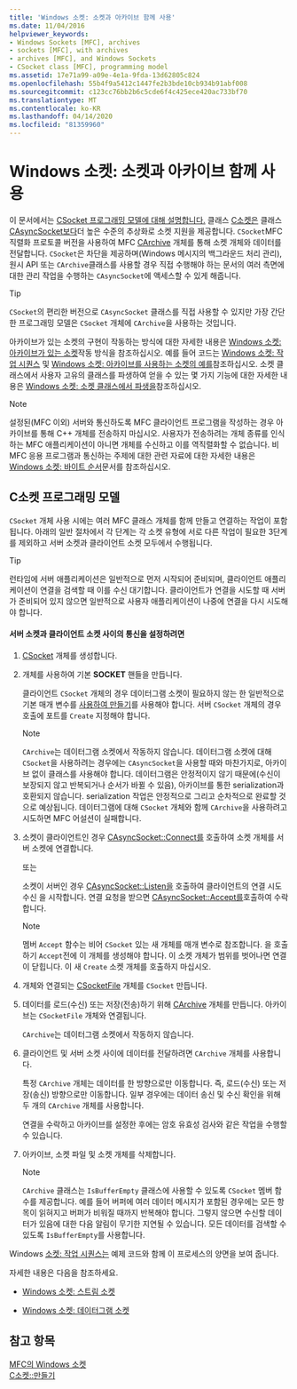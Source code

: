 ```yaml
---
title: 'Windows 소켓: 소켓과 아카이브 함께 사용'
ms.date: 11/04/2016
helpviewer_keywords:
- Windows Sockets [MFC], archives
- sockets [MFC], with archives
- archives [MFC], and Windows Sockets
- CSocket class [MFC], programming model
ms.assetid: 17e71a99-a09e-4e1a-9fda-13d62805c824
ms.openlocfilehash: 55b4f9a5412c1447fe2b3bde10cb934b91abf008
ms.sourcegitcommit: c123cc76bb2b6c5cde6f4c425ece420ac733bf70
ms.translationtype: MT
ms.contentlocale: ko-KR
ms.lasthandoff: 04/14/2020
ms.locfileid: "81359960"
---
```

# <a name="windows-sockets-using-sockets-with-archives"></a>Windows 소켓: 소켓과 아카이브 함께 사용

이 문서에서는 [CSocket 프로그래밍 모델에 대해 설명합니다.](#_core_the_csocket_programming_model) 클래스 [C소켓은](../mfc/reference/csocket-class.md) 클래스 [CAsyncSocket보다](../mfc/reference/casyncsocket-class.md)더 높은 수준의 추상화로 소켓 지원을 제공합니다. `CSocket`MFC 직렬화 프로토콜 버전을 사용하여 MFC [CArchive](../mfc/reference/carchive-class.md) 개체를 통해 소켓 개체와 데이터를 전달합니다. `CSocket`은 차단을 제공하며(Windows 메시지의 백그라운드 처리 관리), 원시 API 또는 `CArchive`클래스를 사용할 경우 직접 수행해야 하는 문서의 여러 측면에 대한 관리 작업을 수행하는 `CAsyncSocket`에 액세스할 수 있게 해줍니다.

> [!TIP]
> `CSocket`의 편리한 버전으로 `CAsyncSocket` 클래스를 직접 사용할 수 있지만 가장 간단한 프로그래밍 모델은 `CSocket` 개체에 `CArchive`을 사용하는 것입니다.

아카이브가 있는 소켓의 구현이 작동하는 방식에 대한 자세한 내용은 [Windows 소켓: 아카이브가 있는 소켓](../mfc/windows-sockets-how-sockets-with-archives-work.md)작동 방식을 참조하십시오. 예를 들어 코드는 [Windows 소켓: 작업 시퀀스](../mfc/windows-sockets-sequence-of-operations.md) 및 [Windows 소켓: 아카이브를 사용하는 소켓의 예를](../mfc/windows-sockets-example-of-sockets-using-archives.md)참조하십시오. 소켓 클래스에서 사용자 고유의 클래스를 파생하여 얻을 수 있는 몇 가지 기능에 대한 자세한 내용은 [Windows 소켓: 소켓 클래스에서 파생을](../mfc/windows-sockets-deriving-from-socket-classes.md)참조하십시오.

> [!NOTE]
> 설정된(MFC 이외) 서버와 통신하도록 MFC 클라이언트 프로그램을 작성하는 경우 아카이브를 통해 C++ 개체를 전송하지 마십시오. 사용자가 전송하려는 개체 종류를 인식하는 MFC 애플리케이션이 아니면 개체를 수신하고 이를 역직렬화할 수 없습니다. 비 MFC 응용 프로그램과 통신하는 주제에 대한 관련 자료에 대한 자세한 내용은 [Windows 소켓: 바이트 순서](../mfc/windows-sockets-byte-ordering.md)문서를 참조하십시오.

## <a name="the-csocket-programming-model"></a><a name="_core_the_csocket_programming_model"></a>C소켓 프로그래밍 모델

`CSocket` 개체 사용 시에는 여러 MFC 클래스 개체를 함께 만들고 연결하는 작업이 포함됩니다. 아래의 일반 절차에서 각 단계는 각 소켓 유형에 서로 다른 작업이 필요한 3단계를 제외하고 서버 소켓과 클라이언트 소켓 모두에서 수행됩니다.

> [!TIP]
> 런타임에 서버 애플리케이션은 일반적으로 먼저 시작되어 준비되며, 클라이언트 애플리케이션이 연결을 검색할 때 이를 수신 대기합니다. 클라이언트가 연결을 시도할 때 서버가 준비되어 있지 않으면 일반적으로 사용자 애플리케이션이 나중에 연결을 다시 시도해야 합니다.

#### <a name="to-set-up-communication-between-a-server-socket-and-a-client-socket"></a>서버 소켓과 클라이언트 소켓 사이의 통신을 설정하려면

1. [CSocket](../mfc/reference/csocket-class.md) 개체를 생성합니다.

1. 개체를 사용하여 기본 **SOCKET** 핸들을 만듭니다.

   클라이언트 `CSocket` 개체의 경우 데이터그램 소켓이 필요하지 않는 한 일반적으로 기본 매개 변수를 [사용하여 만들기](../mfc/reference/casyncsocket-class.md#create)를 사용해야 합니다. 서버 `CSocket` 개체의 경우 호출에 포트를 `Create` 지정해야 합니다.

    > [!NOTE]
    >  `CArchive`는 데이터그램 소켓에서 작동하지 않습니다. 데이터그램 소켓에 대해 `CSocket`을 사용하려는 경우에는 `CAsyncSocket`을 사용할 때와 마찬가지로, 아카이브 없이 클래스를 사용해야 합니다. 데이터그램은 안정적이지 않기 때문에(수신이 보장되지 않고 반복되거나 순서가 바뀔 수 있음), 아카이브를 통한 serialization과 호환되지 않습니다. serialization 작업은 안정적으로 그리고 순차적으로 완료할 것으로 예상됩니다. 데이터그램에 대해 `CSocket` 개체와 함께 `CArchive`을 사용하려고 시도하면 MFC 어설션이 실패합니다.

1. 소켓이 클라이언트인 경우 [CAsyncSocket::Connect를](../mfc/reference/casyncsocket-class.md#connect) 호출하여 소켓 개체를 서버 소켓에 연결합니다.

     또는

   소켓이 서버인 경우 [CAsyncSocket::Listen을](../mfc/reference/casyncsocket-class.md#listen) 호출하여 클라이언트의 연결 시도 수신 을 시작합니다. 연결 요청을 받으면 [CAsyncSocket::Accept를](../mfc/reference/casyncsocket-class.md#accept)호출하여 수락합니다.

    > [!NOTE]
    >  멤버 `Accept` 함수는 비어 `CSocket` 있는 새 개체를 매개 변수로 참조합니다. 을 호출하기 `Accept`전에 이 개체를 생성해야 합니다. 이 소켓 개체가 범위를 벗어나면 연결이 닫힙니다. 이 새 `Create` 소켓 개체를 호출하지 마십시오.

1. 개체와 연결되는 [CSocketFile](../mfc/reference/csocketfile-class.md) 개체를 `CSocket` 만듭니다.

1. 데이터를 로드(수신) 또는 저장(전송)하기 위해 [CArchive](../mfc/reference/carchive-class.md) 개체를 만듭니다. 아카이브는 `CSocketFile` 개체와 연결됩니다.

   `CArchive`는 데이터그램 소켓에서 작동하지 않습니다.

1. 클라이언트 및 서버 소켓 사이에 데이터를 전달하려면 `CArchive` 개체를 사용합니다.

   특정 `CArchive` 개체는 데이터를 한 방향으로만 이동합니다. 즉, 로드(수신) 또는 저장(송신) 방향으로만 이동합니다. 일부 경우에는 데이터 송신 및 수신 확인을 위해 두 개의 `CArchive` 개체를 사용합니다.

   연결을 수락하고 아카이브를 설정한 후에는 암호 유효성 검사와 같은 작업을 수행할 수 있습니다.

1. 아카이브, 소켓 파일 및 소켓 개체를 삭제합니다.

    > [!NOTE]
    >  `CArchive` 클래스는 `IsBufferEmpty` 클래스에 사용할 수 있도록 `CSocket` 멤버 함수를 제공합니다. 예를 들어 버퍼에 여러 데이터 메시지가 포함된 경우에는 모든 항목이 읽혀지고 버퍼가 비워질 때까지 반복해야 합니다. 그렇지 않으면 수신할 데이터가 있음에 대한 다음 알림이 무기한 지연될 수 있습니다. 모든 데이터를 검색할 수 있도록 `IsBufferEmpty`를 사용합니다.

Windows [소켓: 작업 시퀀스는](../mfc/windows-sockets-sequence-of-operations.md) 예제 코드와 함께 이 프로세스의 양면을 보여 줍니다.

자세한 내용은 다음을 참조하세요.

- [Windows 소켓: 스트림 소켓](../mfc/windows-sockets-stream-sockets.md)

- [Windows 소켓: 데이터그램 소켓](../mfc/windows-sockets-datagram-sockets.md)

## <a name="see-also"></a>참고 항목

[MFC의 Windows 소켓](../mfc/windows-sockets-in-mfc.md)<br/>
[C소켓::만들기](../mfc/reference/csocket-class.md#create)
